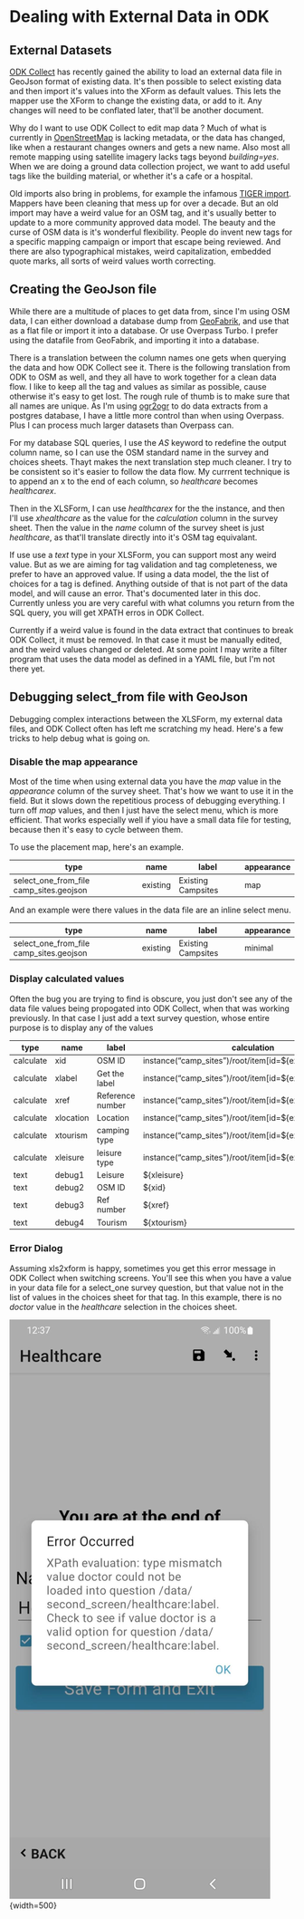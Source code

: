 # Dealing with External Data in ODK

## External Datasets

[ODK Collect](https://www.getodk.org) has recently gained the ability
to load an external data file in GeoJson format of existing data. It's
then possible to select existing data and then import it's values into
the XForm as default values. This lets the mapper use the XForm to
change the existing data, or add to it. Any changes will need to be
conflated later, that'll be another document.

Why do I want to use ODK Collect to edit map data ? Much of what is
currently in [OpenStreetMap](https:www.openstreetmap.org) is lacking
metadata, or the data has changed, like when a restaurant changes
owners and gets a new name. Also most all remote mapping using
satellite imagery lacks tags beyond *building=yes*. When we are doing
a ground data collection project, we want to add useful tags like the
building material, or whether it's a cafe or a hospital. 

Old imports also bring in problems, for example the infamous [TIGER
import](https://wiki.openstreetmap.org/wiki/TIGER). Mappers have been
cleaning that mess up for over a decade. But an old import may have a
weird value for an OSM tag, and it's usually better to update to a
more community approved data model. The beauty and the curse of OSM
data is it's wonderful flexibility. People do invent new tags for a
specific mapping campaign or import that escape being reviewed. And
there are also typographical mistakes, weird capitalization, embedded
quote marks, all sorts of weird values worth correcting.

## Creating the GeoJson file

While there are a multitude of places to get data from, since I'm
using OSM data, I can either download a database dump from
[GeoFabrik](http://download.geofabrik.de/index.html), and use that as
a flat file or import it into a database. Or use Overpass Turbo. I
prefer using the datafile from GeoFabrik, and importing it into a
database.

There is a translation between the column names one gets when querying the
data and how ODK Collect see it. There is the following translation from
ODK to OSM as well, and they all have to work together for a clean
data flow. I like to keep all the tag and values as similar as
possible, cause otherwise it's easy to get lost. The rough rule of
thumb is to make sure that all names are unique. As I'm using
[ogr2ogr](https://gdal.org/programs/ogr2ogr.html) to do data extracts
from a postgres database, I have a little more control than when
using Overpass. Plus I can process much larger datasets than Overpass
can. 

For my database SQL queries, I use the *AS* keyword to redefine the
output column name, so I can use the OSM standard name in the survey
and choices sheets. Thayt makes the next translation step much
cleaner. I try to be consistent so it's easier to follow the data
flow. My currrent technique is to append an x to the end of each
column, so *healthcare* becomes *healthcarex*.

Then in the XLSForm, I can use *healthcarex* for the the instance, and
then I'll use *xhealthcare* as the value for the *calculation* column
in the survey sheet. Then the value in the *name* column of the survey
sheet is just *healthcare*, as that'll translate directly into it's
OSM tag equivalant.

If use use a *text* type in your XLSForm, you can support most any
weird value. But as we are aiming for tag validation and tag
completeness, we prefer to have an approved value. If using a data
model, the the list of choices for a tag is defined. Anything outside
of that is not part of the data model, and will cause an
error. That's documented later in this doc. Currently unless you are
very careful with what columns you return from the SQL query, you will
get XPATH erros in ODK Collect.

Currently if a weird value is found in the data extract that continues
to break ODK Collect, it must be removed. In that case it must be
manually edited, and the weird values changed or deleted. At some
point I may write a filter program that uses the data model as defined
in a YAML file, but I'm not there yet.

## Debugging select_from file with GeoJson

 Debugging complex interactions between the XLSForm, my
external data files, and ODK Collect often has left me scratching my
head. Here's a few tricks to help debug what is going on.

### Disable the map appearance

Most of the time when using external data you have the *map* value in
the *appearance* column of the survey sheet. That's how we want to use
it in the field. But it slows down the repetitious process of
debugging everything. I turn off *map* values, and then I just have
the select menu, which is more efficient. That works especially well
if yiou have a small data file for testing, because then it's easy to
cycle between them.

To use the placement map, here's an example.

| type|name|label|appearance|
|-----|----|-----|----------|
|select_one_from_file camp_sites.geojson|existing|Existing Campsites|map|

And an example were there values in the data file are an inline select
menu.

| type|name|label|appearance|
|-----|----|-----|----------|
|select_one_from_file camp_sites.geojson|existing|Existing Campsites|minimal|


### Display calculated values

Often the bug you are trying to find is obscure, you just don't see
any of the data file values being propogated into ODK Collect, when
that was working previously. In that case I just add a text survey
question, whose entire purpose is to display any of the values 

| type|name|label|calculation|trigger|
|-----|----|-----|-----------|-------|
|calculate|xid|OSM ID|instance(“camp_sites”)/root/item[id=${existing}]/id|
|calculate|xlabel|Get the label|instance(“camp_sites”)/root/item[id=${existing}]/title||
|calculate|xref|Reference number|instance(“camp_sites”)/root/item[id=${existing}]/ref||
|calculate|xlocation|Location|instance(“camp_sites”)/root/item[id=${existing}]/geometry||
|calculate|xtourism|camping type|instance(“camp_sites”)/root/item[id=${existing}]/tourism||
|calculate|xleisure|leisure type|instance(“camp_sites”)/root/item[id=${existing}]/leisure||
|text|debug1|Leisure|${xleisure}|${existing}
|text|debug2|OSM ID|${xid}|${existing}|
|text|debug3|Ref number|${xref}|${existing}
|text|debug4|Tourism|${xtourism}|${existing}

### Error Dialog

Assuming xls2xform is happy, sometimes you get this error message in
ODK Collect when switching screens. You'll see this when you have a
value in your data file for a select_one survey question, but that
value not in the list of values in the choices sheet for that tag. In
this example, there is no *doctor* value in the *healthcare*
selection in the choices sheet.

![XPath Error](xlsimages/image1.jpg){width=500}
